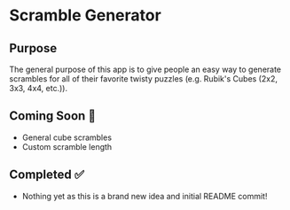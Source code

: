 # Scramble Generator

## Purpose

The general purpose of this app is to give people an easy way to generate scrambles for all of their favorite twisty puzzles (e.g. Rubik's Cubes (2x2, 3x3, 4x4, etc.)).

## Coming Soon :construction:

- General cube scrambles
- Custom scramble length

## Completed :white_check_mark:

- Nothing yet as this is a brand new idea and initial README commit!